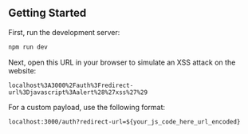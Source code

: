 ## Getting Started

First, run the development server:

```bash
npm run dev
```

Next, open this URL in your browser to simulate an XSS attack on the website:

```
localhost%3A3000%2Fauth%3Fredirect-url%3Djavascript%3Aalert%28%27xss%27%29
```

For a custom payload, use the following format:

```
localhost:3000/auth?redirect-url=${your_js_code_here_url_encoded}
```
